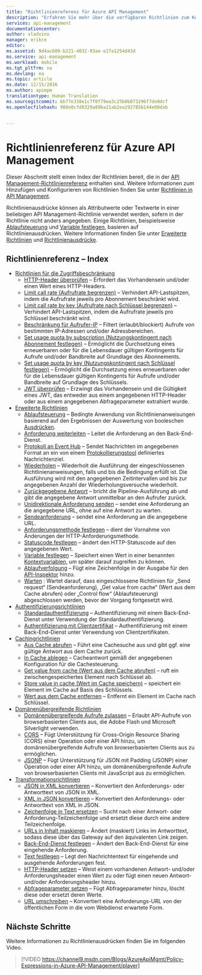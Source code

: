 ```yaml
---
title: "Richtlinienreferenz für Azure API Management"
description: "Erfahren Sie mehr über die verfügbaren Richtlinien zum Konfigurieren von API Management."
services: api-management
documentationcenter: 
author: vladvino
manager: erikre
editor: 
ms.assetid: 9d4ac609-b221-4032-93ae-e27a1254d43d
ms.service: api-management
ms.workload: mobile
ms.tgt_pltfrm: na
ms.devlang: na
ms.topic: article
ms.date: 12/15/2016
ms.author: apimpm
translationtype: Human Translation
ms.sourcegitcommit: 6b77e338e1c7f0f79ea3c25b0b073296f7de0dcf
ms.openlocfilehash: 988e0cfd8329a89ba21ab2ea292785b144e08dab


---
```

# <a name="azure-api-management-policy-reference"></a>Richtlinienreferenz für Azure API Management
Dieser Abschnitt stellt einen Index der Richtlinien bereit, die in der [API Management-Richtlinienreferenz][API Management policy reference] enthalten sind. Weitere Informationen zum Hinzufügen und Konfigurieren von Richtlinien finden Sie unter [Richtlinien in API Management][Policies in API Management].

Richtlinienausdrücke können als Attributwerte oder Textwerte in einer beliebigen API Management-Richtlinie verwendet werden, sofern in der Richtlinie nicht anders angegeben. Einige Richtlinien, beispielsweise [Ablaufsteuerung][Control flow] und [Variable festlegen][Set variable], basieren auf Richtlinienausdrücken. Weitere Informationen finden Sie unter [Erweiterte Richtlinien][Advanced policies] und [Richtlinienausdrücke][Policy expressions].

## <a name="policy-reference-index"></a>Richtlinienreferenz – Index
* [Richtlinien für die Zugriffsbeschränkung][Access restriction policies]
  * [HTTP-Header überprüfen][Check HTTP header] – Erfordert das Vorhandensein und/oder einen Wert eines HTTP-Headers.
  * [Limit call rate (Aufrufrate begrenzen)][Limit call rate by subscription] – Verhindert API-Lastspitzen, indem die Aufrufrate jeweils pro Abonnement beschränkt wird.
  * [Limit call rate by key (Aufrufrate nach Schlüssel begrenzen)](https://msdn.microsoft.com/library/azure/dn894078.aspx#LimitCallRateByKey) – Verhindert API-Lastspitzen, indem die Aufrufrate jeweils pro Schlüssel beschränkt wird.
  * [Beschränkung für Aufrufer-IP][Restrict caller IPs] – Filtert (erlaubt/blockiert) Aufrufe von bestimmten IP-Adressen und/oder Adressbereichen.
  * [Set usage quota by subscription (Nutzungskontingent nach Abonnement festlegen)][Set usage quota by subscription] – Ermöglicht die Durchsetzung eines erneuerbaren oder für die Lebensdauer gültigen Kontingents für Aufrufe und/oder Bandbreite auf Grundlage des Abonnements.
  * [Set usage quota by key (Nutzungskontingent nach Schlüssel festlegen)](https://msdn.microsoft.com/library/azure/dn894078.aspx#SetUsageQuotaByKey) – Ermöglicht die Durchsetzung eines erneuerbaren oder für die Lebensdauer gültigen Kontingents für Aufrufe und/oder Bandbreite auf Grundlage des Schlüssels.
  * [JWT überprüfen][Validate JWT] – Erzwingt das Vorhandensein und die Gültigkeit eines JWT, das entweder aus einem angegebenen HTTP-Header oder aus einem angegebenen Abfrageparameter extrahiert wurde.
* [Erweiterte Richtlinien][Advanced policies]
  * [Ablaufsteuerung][Control flow] – Bedingte Anwendung von Richtlinienanweisungen basierend auf den Ergebnissen der Auswertung von booleschen [Ausdrücken][expressions].
  * [Anforderung weiterleiten][Forward request] – Leitet die Anforderung an den Back-End-Dienst.
  * [Protokoll an Event Hub][Log to Event Hub] – Sendet Nachrichten im angegebenen Format an ein von einem [Protokollierungstool](https://msdn.microsoft.com/library/azure/mt592020.aspx#Logger) definiertes Nachrichtenziel.
  * [Wiederholen](https://msdn.microsoft.com/en-us/library/dn894085.aspx#Retry) – Wiederholt die Ausführung der eingeschlossenen Richtlinienanweisungen, falls und bis die Bedingung erfüllt ist. Die Ausführung wird mit den angegebenen Zeitintervallen und bis zur angegebenen Anzahl der Wiederholungsversuche wiederholt.
  * [Zurückgegebene Antwort](https://msdn.microsoft.com/library/azure/dn894085.aspx#ReturnResponse) – bricht die Pipeline-Ausführung ab und gibt die angegebene Antwort unmittelbar an den Aufrufer zurück.
  * [Unidirektionale Anforderung senden](https://msdn.microsoft.com/library/azure/dn894085.aspx#SendOneWayRequest) – sendet eine Anforderung an die angegebene URL, ohne auf eine Antwort zu warten.
  * [Sendeanforderung](https://msdn.microsoft.com/library/azure/dn894085.aspx#SendRequest) – sendet eine Anforderung an die angegebene URL.
  * [Anforderungsmethode festlegen](https://msdn.microsoft.com/library/azure/dn894085.aspx#SetRequestMethod) – dient der Vornahme von Änderungen der HTTP-Anforderungsmethode.
  * [Statuscode festlegen](https://msdn.microsoft.com/library/azure/dn894085.aspx#SetStatus) – ändert den HTTP-Statuscode auf den angegebenen Wert.
  * [Variable festlegen][Set variable] – Speichert einen Wert in einer benannten [Kontextvariablen][context], um später darauf zugreifen zu können.
  * [Ablaufverfolgung](https://msdn.microsoft.com/en-us/library/dn894085.aspx#Trace) – Fügt eine Zeichenfolge in der Ausgabe für den [API-Inspektor](api-management-howto-api-inspector.md) hinzu.
  * [Warten](https://msdn.microsoft.com/library/azure/dn894085.aspx#Wait) : Wartet darauf, dass eingeschlossene Richtlinien für „Send request“ (Sendeanforderung), „Get value from cache“ (Wert aus dem Cache abrufen) oder „Control flow“ (Ablaufsteuerung) abgeschlossen werden, bevor der Vorgang fortgesetzt wird.
* [Authentifizierungsrichtlinien][Authentication policies]
  * [Standardauthentifizierung][Authenticate with Basic] – Authentifizierung mit einem Back-End-Dienst unter Verwendung der Standardauthentifizierung.
  * [Authentifizierung mit Clientzertifikat][Authenticate with client certificate] – Authentifizierung mit einem Back-End-Dienst unter Verwendung von Clientzertifikaten.
* [Cachingrichtlinien][Caching policies] 
  * [Aus Cache abrufen][Get from cache] – Führt eine Cachesuche aus und gibt ggf. eine gültige Antwort aus dem Cache zurück.
  * [In Cache ablegen][Store to cache] – Cacheantwort gemäß der angegebenen Konfiguration für die Cachesteuerung.
  * [Get value from cache (Wert aus dem Cache abrufen)](https://msdn.microsoft.com/library/azure/dn894086.aspx#GetFromCacheByKey) – ruft ein zwischengespeichertes Element nach Schlüssel ab.
  * [Store value in cache (Wert im Cache speichern)](https://msdn.microsoft.com/library/azure/dn894086.aspx#StoreToCacheByKey) – speichert ein Element im Cache auf Basis des Schlüssels.
  * [Wert aus dem Cache entfernen](https://msdn.microsoft.com/en-us/library/dn894086.aspx#RemoveCacheByKey) – Entfernt ein Element im Cache nach Schlüssel.
* [Domänenübergreifende Richtlinien][Cross domain policies] 
  * [Domänenübergreifende Aufrufe zulassen][Allow cross-domain calls] – Erlaubt API-Aufrufe von browserbasierten Clients aus, die Adobe Flash und Microsoft Silverlight verwenden.
  * [CORS][CORS] – Fügt Unterstützung für Cross-Origin Resource Sharing (CORS) einer Operation oder einer API hinzu, um domänenübergreifende Aufrufe von browserbasierten Clients aus zu ermöglichen.
  * [JSONP][JSONP] – Fügt Unterstützung für JSON mit Padding (JSONP) einer Operation oder einer API hinzu, um domänenübergreifende Aufrufe von browserbasierten Clients mit JavaScript aus zu ermöglichen.
* [Transformationsrichtlinien][Transformation policies] 
  * [JSON in XML konvertieren][Convert JSON to XML] – Konvertiert den Anforderungs- oder Antworttext von JSON in XML.
  * [XML in JSON konvertieren][Convert XML to JSON] – Konvertiert den Anforderungs- oder Antworttext von XML in JSON.
  * [Zeichenfolge in Text ersetzen][Find and replace string in body] – Sucht nach einer Antwort- oder Anforderung-Teilzeichenfolge und ersetzt diese durch eine andere Teilzeichenfolge.
  * [URLs in Inhalt maskieren][Mask URLs in content] – Ändert (maskiert) Links im Antworttext, sodass diese über das Gateway auf den äquivalenten Link zeigen.
  * [Back-End-Dienst festlegen][Set backend service] – Ändert den Back-End-Dienst für eine eingehende Anforderung.
  * [Text festlegen][Set body] – Legt den Nachrichtentext für eingehende und ausgehende Anforderungen fest.
  * [HTTP-Header setzen][Set HTTP header] – Weist einem vorhandenen Antwort- und/oder Anforderungsheader einen Wert zu oder fügt einen neuen Antwort- und/oder Anforderungsheader hinzu.
  * [Abfrageparameter setzen][Set query string parameter] – Fügt Abfrageparameter hinzu, löscht diese oder ersetzt deren Werte.
  * [URL umschreiben][Rewrite URL] – Konvertiert eine Anforderungs-URL von der öffentlichen Form in die vom Webdienst erwartete Form.

## <a name="next-steps"></a>Nächste Schritte
Weitere Informationen zu Richtlinienausdrücken finden Sie im folgenden Video.

> [!VIDEO https://channel9.msdn.com/Blogs/AzureApiMgmt/Policy-Expressions-in-Azure-API-Management/player]
> 
> 

[Access restriction policies]: https://msdn.microsoft.com/library/azure/dn894078.aspx
[Check HTTP header]: https://msdn.microsoft.com/library/azure/034febe3-465f-4840-9fc6-c448ef520b0f#CheckHTTPHeader
[Limit call rate by subscription]: https://msdn.microsoft.com/library/azure/034febe3-465f-4840-9fc6-c448ef520b0f#LimitCallRate
[Restrict caller IPs]: https://msdn.microsoft.com/library/azure/034febe3-465f-4840-9fc6-c448ef520b0f#RestrictCallerIPs
[Set usage quota by subscription]: https://msdn.microsoft.com/library/azure/034febe3-465f-4840-9fc6-c448ef520b0f#SetUsageQuota
[Validate JWT]: https://msdn.microsoft.com/library/azure/034febe3-465f-4840-9fc6-c448ef520b0f#ValidateJWT

[Advanced policies]: https://msdn.microsoft.com/library/azure/dn894085.aspx
[Control flow]: https://msdn.microsoft.com/library/azure/dn894085.aspx#choose
[Set variable]: https://msdn.microsoft.com/library/azure/dn894085.aspx#set_variable
[expressions]: https://msdn.microsoft.com/library/azure/dn910913.aspx
[context]: https://msdn.microsoft.com/library/azure/ea160028-fc04-4782-aa26-4b8329df3448#ContextVariables
[Forward request]: https://msdn.microsoft.com/library/azure/dn894085.aspx#ForwardRequest
[Log to Event Hub]: https://msdn.microsoft.com/library/azure/dn894085.aspx#log-to-eventhub

[Authentication policies]: https://msdn.microsoft.com/library/azure/dn894079.aspx
[Authenticate with Basic]: https://msdn.microsoft.com/library/azure/061702a7-3a78-472b-a54a-f3b1e332490d#Basic
[Authenticate with client certificate]: https://msdn.microsoft.com/library/azure/061702a7-3a78-472b-a54a-f3b1e332490d#ClientCertificate
[Caching policies]: https://msdn.microsoft.com/library/azure/dn894086.aspx
[Get from cache]: https://msdn.microsoft.com/library/azure/8147199c-24d8-439f-b2a9-da28a70a890c#GetFromCache
[Store to cache]: https://msdn.microsoft.com/library/azure/8147199c-24d8-439f-b2a9-da28a70a890c#StoreToCache

[Cross domain policies]: https://msdn.microsoft.com/library/azure/dn894084.aspx
[Allow cross-domain calls]: https://msdn.microsoft.com/library/azure/7689d277-8abe-472a-a78c-e6d4bd43455d#AllowCrossDomainCalls
[CORS]: https://msdn.microsoft.com/library/azure/7689d277-8abe-472a-a78c-e6d4bd43455d#CORS
[JSONP]: https://msdn.microsoft.com/library/azure/7689d277-8abe-472a-a78c-e6d4bd43455d#JSONP

[Transformation policies]: https://msdn.microsoft.com/library/azure/dn894083.aspx
[Convert JSON to XML]: https://msdn.microsoft.com/library/azure/7406a8ce-5f9c-4fae-9b0f-e574befb2ee9#ConvertJSONtoXML
[Convert XML to JSON]: https://msdn.microsoft.com/library/azure/7406a8ce-5f9c-4fae-9b0f-e574befb2ee9#ConvertXMLtoJSON
[Find and replace string in body]: https://msdn.microsoft.com/library/azure/7406a8ce-5f9c-4fae-9b0f-e574befb2ee9#Findandreplacestringinbody
[Mask URLs in content]: https://msdn.microsoft.com/library/azure/7406a8ce-5f9c-4fae-9b0f-e574befb2ee9#MaskURLSContent
[Set backend service]: https://msdn.microsoft.com/library/azure/7406a8ce-5f9c-4fae-9b0f-e574befb2ee9#SetBackendService
[Set body]: https://msdn.microsoft.com/library/azure/dn894083.aspx#SetBody
[Set HTTP header]: https://msdn.microsoft.com/library/azure/7406a8ce-5f9c-4fae-9b0f-e574befb2ee9#SetHTTPheader
[Set query string parameter]: https://msdn.microsoft.com/library/azure/7406a8ce-5f9c-4fae-9b0f-e574befb2ee9#SetQueryStringParameter
[Rewrite URL]: https://msdn.microsoft.com/library/azure/7406a8ce-5f9c-4fae-9b0f-e574befb2ee9#RewriteURL



[Policies in API Management]: api-management-howto-policies.md
[API Management policy reference]: https://msdn.microsoft.com/library/azure/dn894081.aspx

[Policy expressions]: https://msdn.microsoft.com/library/azure/dn910913.aspx





<!--HONumber=Dec16_HO2-->


